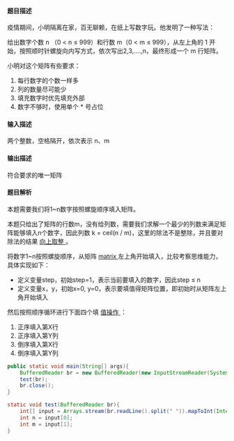 #### 题目描述

疫情期间，小明隔离在家，百无聊赖，在纸上写数字玩。他发明了一种写法：

给出数字个数 n （0 < n ≤ 999）和行数 m（0 < m ≤ 999），从左上角的 1 开始，按照顺时针螺旋向内写方式，依次写出2,3,....,n，最终形成一个 m 行矩阵。

小明对这个矩阵有些要求：

1. 每行数字的个数一样多
2. 列的数量尽可能少
3. 填充数字时优先填充外部
4. 数字不够时，使用单个 * 号占位



#### 输入描述

两个整数，空格隔开，依次表示 n、m



#### 输出描述

符合要求的唯一矩阵



#### 题目解析

本题需要我们将1~n数字按照螺旋顺序填入矩阵。

本题只给出了矩阵的行数m，没有给列数，需要我们求解一个最少的列数来满足矩阵能够填入n个数字，因此列数 k = ceil(n / m)，这里的除法不是整除，并且要对除法的结果 [向上取整 ](https://so.csdn.net/so/search?q=向上取整&spm=1001.2101.3001.7020)。



将数字1~n按照螺旋顺序，从矩阵 [matrix ](https://so.csdn.net/so/search?q=matrix&spm=1001.2101.3001.7020)左上角开始填入，比较考察思维能力，具体实现如下：

- 定义变量step，初始step=1，表示当前要填入的数字，因此step ≤ n
- 定义变量x，y，初始x=0, y=0，表示要填值得矩阵位置，即初始时从矩阵左上角开始填入

然后按照顺序循环进行下面四个填 [值操作 ](https://so.csdn.net/so/search?q=值操作&spm=1001.2101.3001.7020)：

1. 正序填入第X行
2. 正序填入第Y列
3. 倒序填入第X行
4. 倒序填入第Y列

~~~java
public static void main(String[] args){
    BufferedReader br = new BufferedReader(new InputStreamReader(System.in));
    test(br);
    br.close();
}

static void test(BufferedReader br){
    int[] input = Arrays.stream(br.readLine().split(" ")).mapToInt(Integer::parseInt).toArray();
    int n = input[0];
    int m = input[1];
}
~~~

